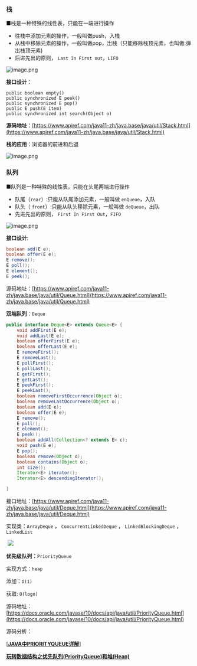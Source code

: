 ### 栈

■栈是一种特殊的线性表，只能在一端进行操作

- 往栈中添加元素的操作，一般叫做push，入栈
- 从栈中移除元素的操作，一般叫做ρop，岀栈（只能移除栈顶元素，也叫做:弹岀栈顶元素)
- 后进先出的原则， `Last In First out`，`LIFO`

![image.png](https://i.loli.net/2021/10/25/i1FlbuyoCkdEWgw.png)

**接口设计**：

```
public boolean empty()
public synchronized E peek()
public synchronized E pop()
public E push(E item)
public synchronized int search(Object o)
```

**源码地址**：[https://www.apiref.com/java11-zh/java.base/java/util/Stack.html](https://www.apiref.com/java11-zh/java.base/java/util/Stack.html)

**栈的应用**：浏览器的前进和后退

![image.png](https://i.loli.net/2021/10/25/L23lSujTDBZtUEA.png)



### 队列

■队列是一种特殊的线性表，只能在头尾两端进行操作

- 队尾（`rear`）:只能从队尾添加元素，一般叫做 `enQueue`，入队
- 队头（ `front`）:只能从队头移除元素，一般叫做 `deQueue`，出队
- 先进先出的原则， `First In First Out`，`FIFO`

![image.png](https://i.loli.net/2021/10/25/IpGrxJBFtYvO59n.png)

**接口设计**:

```java
boolean add(E e);
boolean offer(E e);
E remove();
E poll();
E element();
E peek();
```

源码地址：[https://www.apiref.com/java11-zh/java.base/java/util/Queue.html](https://www.apiref.com/java11-zh/java.base/java/util/Queue.html)

**双端队列**：`Deque`

```java
public interface Deque<E> extends Queue<E> {
    void addFirst(E e);
    void addLast(E e);
    boolean offerFirst(E e);
    boolean offerLast(E e);
    E removeFirst();
    E removeLast();
    E pollFirst();
    E pollLast();
    E getFirst();
    E getLast();
    E peekFirst();
    E peekLast();
    boolean removeFirstOccurrence(Object o);
    boolean removeLastOccurrence(Object o);
    boolean add(E e);
    boolean offer(E e);
    E remove();
    E poll();
    E element();
    E peek();
    boolean addAll(Collection<? extends E> c);
    void push(E e);
    E pop();
    boolean remove(Object o);
    boolean contains(Object o);
    int size();
    Iterator<E> iterator();
    Iterator<E> descendingIterator();

}
```

接口地址：[https://www.apiref.com/java11-zh/java.base/java/util/Deque.html](https://www.apiref.com/java11-zh/java.base/java/util/Deque.html)

实现类：`ArrayDeque` ， `ConcurrentLinkedDeque` ， `LinkedBlockingDeque` ， `LinkedList`

​	![](https://i.loli.net/2021/10/25/gb5C1t9Yx48z7fK.png)



**优先级队列：**`PriorityQueue`

实现方式：`heap`

添加：`O(1)`

获取: `O(logn)`

源码地址：[https://docs.oracle.com/javase/10/docs/api/java/util/PriorityQueue.html](https://docs.oracle.com/javase/10/docs/api/java/util/PriorityQueue.html)

源码分析：

[[**JAVA中PRIORITYQUEUE详解**]](https://www.cnblogs.com/Elliott-Su-Faith-change-our-life/p/7472265.html)

[**玩转数据结构之优先队列(PriorityQueue)和堆(Heap)**](https://www.imooc.com/article/45299)

